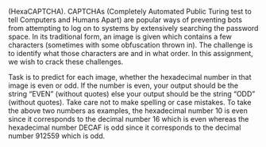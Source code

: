 (HexaCAPTCHA). CAPTCHAs (Completely Automated Public Turing test to tell
Computers and Humans Apart) are popular ways of preventing bots from attempting to log
on to systems by extensively searching the password space. In its traditional form, an image
is given which contains a few characters (sometimes with some obfuscation thrown in). The
challenge is to identify what those characters are and in what order. In this assignment, we
wish to crack these challenges.

Task is to predict for each image, whether the hexadecimal number in that image is
even or odd. If the number is even, your output should be the string “EVEN” (without quotes)
else your output should be the string “ODD” (without quotes). Take care not to make spelling
or case mistakes. To take the above two numbers as examples, the hexadecimal number 10
is even since it corresponds to the decimal number 16 which is even whereas the hexadecimal
number DECAF is odd since it corresponds to the decimal number 912559 which is odd.
